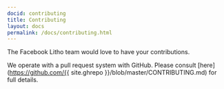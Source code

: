 ```yaml
---
docid: contributing
title: Contributing
layout: docs
permalink: /docs/contributing.html
---
```


The Facebook Litho team would love to have your contributions.

We operate with a pull request system with GitHub.  Please consult [here](https://github.com/{{ site.ghrepo }}/blob/master/CONTRIBUTING.md) for full details.
